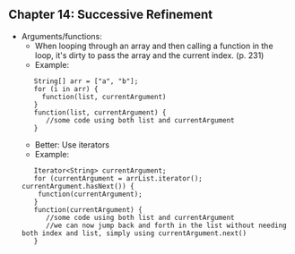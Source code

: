 ## Chapter 14: Successive Refinement

* Arguments/functions: 
  * When looping through an array and then calling a function in the loop, it's dirty to pass the array and the current index. (p. 231)
  * Example: 
  ```int currentArgument = 0;
     String[] arr = ["a", "b"];
     for (i in arr) {
       function(list, currentArgument)
     }
     function(list, currentArgument) {
        //some code using both list and currentArgument
     }
  ```
  * Better: Use iterators
  * Example:
  ```List<String> arrList = new List<>();
     Iterator<String> currentArgument;
     for (currentArgument = arrList.iterator(); currentArgument.hasNext()) {
      function(currentArgument); 
     }
     function(currentArgument) {
        //some code using both list and currentArgument
        //we can now jump back and forth in the list without needing both index and list, simply using currentArgument.next()
     }
  ```
